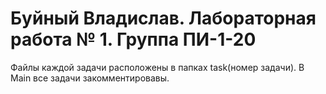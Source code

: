 # Буйный Владислав. Лабораторная работа № 1. Группа ПИ-1-20
Файлы каждой задачи расположены в папках task(номер задачи). В Main все задачи закомментировавы.
